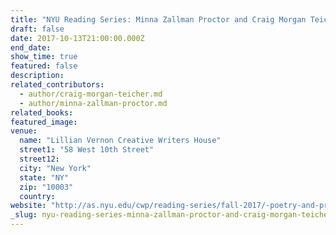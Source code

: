 ```yaml
---
title: "NYU Reading Series: Minna Zallman Proctor and Craig Morgan Teicher "
draft: false
date: 2017-10-13T21:00:00.000Z
end_date:
show_time: true
featured: false
description:
related_contributors:
  - author/craig-morgan-teicher.md
  - author/minna-zallman-proctor.md
related_books:
featured_image:
venue:
  name: "Lillian Vernon Creative Writers House"
  street1: "58 West 10th Street"
  street12:
  city: "New York"
  state: "NY"
  zip: "10003"
  country:
website: "http://as.nyu.edu/cwp/reading-series/fall-2017/-poetry-and-prose--minna-zallman-proctor-and-craig-morgan-teiche.html"
_slug: nyu-reading-series-minna-zallman-proctor-and-craig-morgan-teicher
---
```

